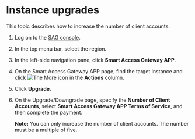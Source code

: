# Instance upgrades

This topic describes how to increase the number of client accounts.

1.  Log on to the [SAG console](https://smartag.console.aliyun.com).

2.  In the top menu bar, select the region.

3.  In the left-side navigation pane, click **Smart Access Gateway APP**.

4.  On the Smart Access Gateway APP page, find the target instance and click ![The More icon](https://static-aliyun-doc.oss-cn-hangzhou.aliyuncs.com/assets/img/en-US/1975819951/p60575.png) in the **Actions** column.

5.  Click **Upgrade**.

6.  On the Upgrade/Downgrade page, specify the **Number of Client Accounts**, select **Smart Access Gateway APP Terms of Service**, and then complete the payment.

    **Note:** You can only increase the number of client accounts. The number must be a multiple of five.


